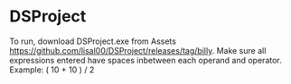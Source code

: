 # DSProject

To run, download DSProject.exe from Assets https://github.com/lisal00/DSProject/releases/tag/billy. 
Make sure all expressions entered have spaces inbetween each operand and operator. Example: ( 10 + 10 ) / 2
